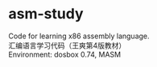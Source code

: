 # asm-study
Code for learning x86 assembly language.  
汇编语言学习代码（王爽第4版教材）  
Environment: dosbox 0.74, MASM  

